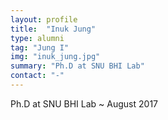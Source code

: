 ```yaml
---
layout: profile
title:  "Inuk Jung"
type: alumni
tag: "Jung I"
img: "inuk_jung.jpg"
summary: "Ph.D at SNU BHI Lab"
contact: "-"
---
```

Ph.D at SNU BHI Lab ~ August 2017